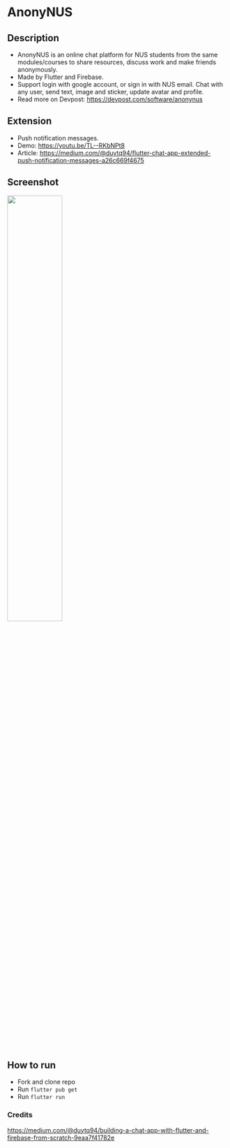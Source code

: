 # AnonyNUS

## Description
* AnonyNUS is an online chat platform for NUS students from the same modules/courses to share resources, discuss work and make friends anonymously.
* Made by Flutter and Firebase.
* Support login with google account, or sign in with NUS email. Chat with any user, send text, image and sticker, update avatar and profile.
* Read more on Devpost: https://devpost.com/software/anonynus

## Extension
* Push notification messages.
* Demo: https://youtu.be/TL--RKbNPt8
* Article: https://medium.com/@duytq94/flutter-chat-app-extended-push-notification-messages-a26c669f4675

## Screenshot
<img src="https://raw.githubusercontent.com/duytq94/flutter-chat-demo/master/screenshots/FlutterChatDemo.gif" height="50%" width="50%">

## How to run
* Fork and clone repo
* Run `flutter pub get`
* Run `flutter run`

### Credits
https://medium.com/@duytq94/building-a-chat-app-with-flutter-and-firebase-from-scratch-9eaa7f41782e

